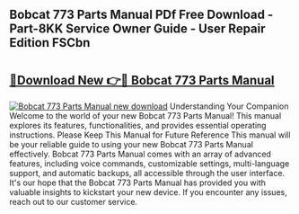 ## Bobcat 773 Parts Manual PDf Free Download - Part-8KK Service Owner Guide - User Repair Edition FSCbn

# <h2><a href="http://bc15809.oget.top/?id=Bobcat+773+Parts+Manual">🔗Download New 👉🔴 Bobcat 773 Parts Manual</a></h2>

[![Bobcat 773 Parts Manual new download](https://i.imgur.com/5g1atiW.png)](http://bc15809.oget.top/?id=Bobcat+773+Parts+Manual)
Understanding Your Companion Welcome to the world of your new Bobcat 773 Parts Manual! This manual explores its features, functionalities, and provides essential operating instructions. Please Keep This Manual for Future Reference This manual will be your reliable guide to using your new Bobcat 773 Parts Manual effectively. Bobcat 773 Parts Manual comes with an array of advanced features, including voice commands, customizable settings, multi-language support, and automatic backups, all accessible through the user interface. It's our hope that the Bobcat 773 Parts Manual has provided you with valuable insights to kickstart your new device. If you encounter any issues, reach out to our customer service.
